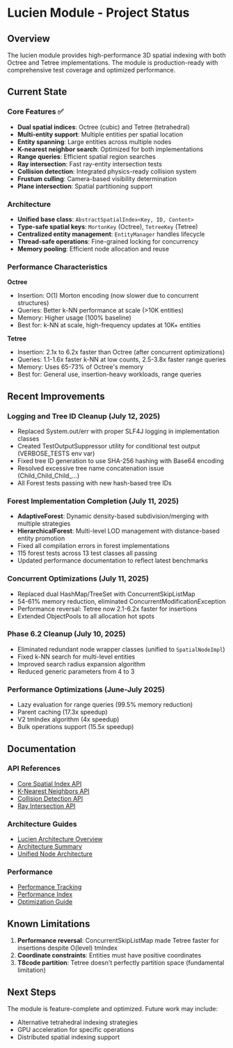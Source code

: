 # Lucien Module - Project Status

## Overview

The lucien module provides high-performance 3D spatial indexing with both Octree and Tetree implementations. The module
is production-ready with comprehensive test coverage and optimized performance.

## Current State

### Core Features ✅

- **Dual spatial indices**: Octree (cubic) and Tetree (tetrahedral)
- **Multi-entity support**: Multiple entities per spatial location
- **Entity spanning**: Large entities across multiple nodes
- **K-nearest neighbor search**: Optimized for both implementations
- **Range queries**: Efficient spatial region searches
- **Ray intersection**: Fast ray-entity intersection tests
- **Collision detection**: Integrated physics-ready collision system
- **Frustum culling**: Camera-based visibility determination
- **Plane intersection**: Spatial partitioning support

### Architecture

- **Unified base class**: `AbstractSpatialIndex<Key, ID, Content>`
- **Type-safe spatial keys**: `MortonKey` (Octree), `TetreeKey` (Tetree)
- **Centralized entity management**: `EntityManager` handles lifecycle
- **Thread-safe operations**: Fine-grained locking for concurrency
- **Memory pooling**: Efficient node allocation and reuse

### Performance Characteristics

**Octree**

- Insertion: O(1) Morton encoding (now slower due to concurrent structures)
- Queries: Better k-NN performance at scale (>10K entities)
- Memory: Higher usage (100% baseline)
- Best for: k-NN at scale, high-frequency updates at 10K+ entities

**Tetree**

- Insertion: 2.1x to 6.2x faster than Octree (after concurrent optimizations)
- Queries: 1.1-1.6x faster k-NN at low counts, 2.5-3.8x faster range queries
- Memory: Uses 65-73% of Octree's memory
- Best for: General use, insertion-heavy workloads, range queries

## Recent Improvements

### Logging and Tree ID Cleanup (July 12, 2025)

- Replaced System.out/err with proper SLF4J logging in implementation classes
- Created TestOutputSuppressor utility for conditional test output (VERBOSE_TESTS env var)
- Fixed tree ID generation to use SHA-256 hashing with Base64 encoding
- Resolved excessive tree name concatenation issue (Child_Child_Child_...)
- All Forest tests passing with new hash-based tree IDs

### Forest Implementation Completion (July 11, 2025)

- **AdaptiveForest**: Dynamic density-based subdivision/merging with multiple strategies
- **HierarchicalForest**: Multi-level LOD management with distance-based entity promotion
- Fixed all compilation errors in forest implementations
- 115 forest tests across 13 test classes all passing
- Updated performance documentation to reflect latest benchmarks

### Concurrent Optimizations (July 11, 2025)

- Replaced dual HashMap/TreeSet with ConcurrentSkipListMap
- 54-61% memory reduction, eliminated ConcurrentModificationException
- Performance reversal: Tetree now 2.1-6.2x faster for insertions
- Extended ObjectPools to all allocation hot spots

### Phase 6.2 Cleanup (July 10, 2025)

- Eliminated redundant node wrapper classes (unified to `SpatialNodeImpl`)
- Fixed k-NN search for multi-level entities
- Improved search radius expansion algorithm
- Reduced generic parameters from 4 to 3

### Performance Optimizations (June-July 2025)

- Lazy evaluation for range queries (99.5% memory reduction)
- Parent caching (17.3x speedup)
- V2 tmIndex algorithm (4x speedup)
- Bulk operations support (15.5x speedup)

## Documentation

### API References

- [Core Spatial Index API](./CORE_SPATIAL_INDEX_API.md)
- [K-Nearest Neighbors API](./K_NEAREST_NEIGHBORS_API.md)
- [Collision Detection API](./COLLISION_DETECTION_API.md)
- [Ray Intersection API](./RAY_INTERSECTION_API.md)

### Architecture Guides

- [Lucien Architecture Overview](./LUCIEN_ARCHITECTURE.md)
- [Architecture Summary](./ARCHITECTURE_SUMMARY.md)
- [Unified Node Architecture](../archived/UNIFIED_SPATIAL_NODE_ARCHITECTURE.md)

### Performance

- [Performance Tracking](./PERFORMANCE_TRACKING.md)
- [Performance Index](./PERFORMANCE_INDEX.md)
- [Optimization Guide](./SPATIAL_INDEX_PERFORMANCE_GUIDE.md)

## Known Limitations

1. **Performance reversal**: ConcurrentSkipListMap made Tetree faster for insertions despite O(level) tmIndex
2. **Coordinate constraints**: Entities must have positive coordinates
3. **T8code partition**: Tetree doesn't perfectly partition space (fundamental limitation)

## Next Steps

The module is feature-complete and optimized. Future work may include:

- Alternative tetrahedral indexing strategies
- GPU acceleration for specific operations
- Distributed spatial indexing support
